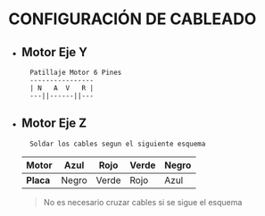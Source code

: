 # CONFIGURACIÓN DE CABLEADO

- ## Motor Eje Y
        Patillaje Motor 6 Pines
        ----------------
        | N   A  V   R |
        ---||------||---
- ## Motor Eje Z

        Soldar los cables segun el siguiente esquema

  | Motor     | Azul  | Rojo  | Verde | Negro |
  | --------- | ----- | ----- | ----- | ----- |
  | **Placa** | Negro | Verde | Rojo  | Azul  |

  > No es necesario cruzar cables si se sigue el esquema
